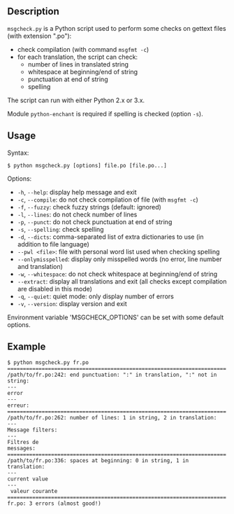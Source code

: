 ## Description

`msgcheck.py` is a Python script used to perform some checks on gettext files
(with extension ".po"):

* check compilation (with command `msgfmt -c`)
* for each translation, the script can check:
  * number of lines in translated string
  * whitespace at beginning/end of string
  * punctuation at end of string
  * spelling

The script can run with either Python 2.x or 3.x.

Module `python-enchant` is required if spelling is checked (option `-s`).

## Usage

Syntax:

    $ python msgcheck.py [options] file.po [file.po...]

Options:

* `-h`, `--help`: display help message and exit
* `-c`, `--compile`: do not check compilation of file (with `msgfmt -c`)
* `-f`, `--fuzzy`: check fuzzy strings (default: ignored)
* `-l`, `--lines`: do not check number of lines
* `-p`, `--punct`: do not check punctuation at end of string
* `-s`, `--spelling`: check spelling
* `-d`, `--dicts`: comma-separated list of extra dictionaries to use
  (in addition to file language)
* `--pwl <file>`: file with personal word list used when checking spelling
* `--onlymisspelled`: display only misspelled words (no error, line number and
  translation)
* `-w`, `--whitespace`: do not check whitespace at beginning/end of string
* `--extract`: display all translations and exit (all checks except compilation
  are disabled in this mode)
* `-q`, `--quiet`: quiet mode: only display number of errors
* `-v`, `--version`: display version and exit

Environment variable 'MSGCHECK_OPTIONS' can be set with some default options.

## Example

    $ python msgcheck.py fr.po
    ======================================================================
    /path/to/fr.po:242: end punctuation: ":" in translation, ":" not in string:
    ---
    error
    ---
    erreur:
    ======================================================================
    /path/to/fr.po:262: number of lines: 1 in string, 2 in translation:
    ---
    Message filters:
    ---
    Filtres de
    messages:
    ======================================================================
    /path/to/fr.po:336: spaces at beginning: 0 in string, 1 in translation:
    ---
    current value
    ---
     valeur courante
    ======================================================================
    fr.po: 3 errors (almost good!)
